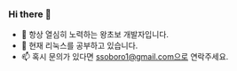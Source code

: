 ### Hi there 👋


- 🔭 항상 열심히 노력하는 왕초보 개발자입니다.
- 🌱 현재 리눅스를 공부하고 있습니다.
- 📫 혹시 문의가 있다면 ssoboro1@gmail.com으로 연락주세요.

